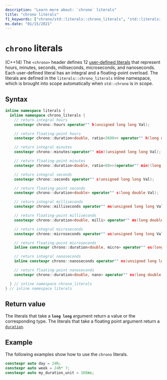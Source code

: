 ```yaml
---
description: "Learn more about: `chrono` literals"
title: "chrono literals"
f1_keywords: ["chrono/std::literals::chrono_literals", "std::literals::chrono_literals", "chrono_literals"]
ms.date: "01/15/2021"
---
```

# `chrono` literals

(C++14) The `<chrono>` header defines 12 [user-defined literals](../cpp/user-defined-literals-cpp.md) that represent hours, minutes, seconds, milliseconds, microseconds, and nanoseconds. Each user-defined literal has an integral and a floating-point overload. The literals are defined in the `literals::chrono_literals` inline namespace, which is brought into scope automatically when `std::chrono` is in scope.

## Syntax

```cpp
inline namespace literals {
  inline namespace chrono_literals {
    // return integral hours
    constexpr chrono::hours operator"" h(unsigned long long Val);

    // return floating-point hours
    constexpr chrono::duration<double, ratio<3600>> operator"" h(long double Val);

    // return integral minutes
    constexpr chrono::minutes(operator"" min)(unsigned long long Val);

    // return floating-point minutes
    constexpr chrono::duration<double, ratio<60>>(operator"" min)(long double Val);

    // return integral seconds
    constexpr chrono::seconds operator"" s(unsigned long long Val);

    // return floating-point seconds
    constexpr chrono::duration<double> operator"" s(long double Val);

    // return integral milliseconds
    constexpr chrono::milliseconds operator"" ms(unsigned long long Val);

    // return floating-point milliseconds
    constexpr chrono::duration<double, milli> operator"" ms(long double Val);

    // return integral microseconds
    constexpr chrono::microseconds operator"" us(unsigned long long Val);

    // return floating-point microseconds
    inline constexpr chrono::duration<double, micro> operator"" us(long double Val);

    // return integral nanoseconds
    inline constexpr chrono::nanoseconds operator"" ns(unsigned long long Val);

    // return floating-point nanoseconds
    constexpr chrono::duration<double, nano> operator"" ns(long double Val);

  } // inline namespace chrono_literals
} // inline namespace literals
```

## Return value

The literals that take a **`long long`** argument return a value or the corresponding type. The literals that take a floating point argument return a [`duration`](../standard-library/duration-class.md).

## Example

The following examples show how to use the `chrono` literals.

```cpp
constexpr auto day = 24h;
constexpr auto week = 24h* 7;
constexpr auto my_duration_unit = 108ms;
```
